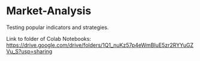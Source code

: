 # Market-Analysis

Testing popular indicators and strategies. 

Link to folder of Colab Notebooks: https://drive.google.com/drive/folders/1Q1_nuKz57p4eWmBIuE5zr2RYYuGZVu_S?usp=sharing

